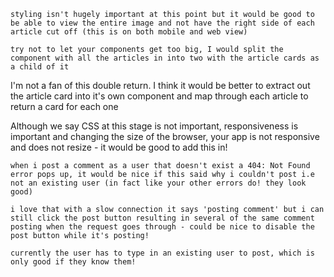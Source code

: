     styling isn't hugely important at this point but it would be good to be able to view the entire image and not have the right side of each article cut off (this is on both mobile and web view)

    try not to let your components get too big, I would split the component with all the articles in into two with the article cards as a child of it

I'm not a fan of this double return. I think it would be better to extract out the article card into it's own component and map through each article to return a card for each one

Although we say CSS at this stage is not important, responsiveness is important and changing the size of the browser, your app is not responsive and does not resize - it would be good to add this in!


    when i post a comment as a user that doesn't exist a 404: Not Found error pops up, it would be nice if this said why i couldn't post i.e not an existing user (in fact like your other errors do! they look good)

    i love that with a slow connection it says 'posting comment' but i can still click the post button resulting in several of the same comment posting when the request goes through - could be nice to disable the post button while it's posting!

    currently the user has to type in an existing user to post, which is only good if they know them!
